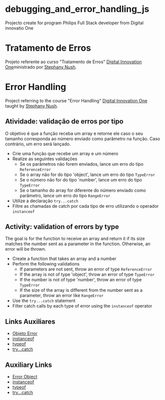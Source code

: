 # debugging_and_error_handling_js
Projecto create for program Philips Full Stack developer from Digital innovatio One

# Tratamento de Erros

Projeto referente ao curso "Tratamento de Erros" [Digital Innovation One](https://digitalinnovation.one/)ministrado por [Stephany Nush](https://github.com/stebsnusch).

# Error Handling

Project referring to the course "Error Handling" [Digital Innovation One](https://digitalinnovation.one/) taught by [Stephany Nush](https://github.com/stebsnusch).

## Atividade: validação de erros por tipo

O objetivo é que a função receba um array e retorne ele caso o seu tamanho corresponda ao número enviado como parâmetro na função. Caso contrário, um erro será lançado.

- Crie uma função que recebe um array e um número
- Realize as seguintes validações
  - Se os parâmetros não forem enviados, lance um erro do tipo `ReferenceError`
  - Se o array não for do tipo 'object', lance um erro do tipo `TypeError`
  - Se o número não for do tipo 'number', lance um erro do tipo `TypeError`
  - Se o tamanho do array for diferente do número enviado como parâmetro, lance um erro do tipo `RangeError`
- Utilize a declaração `try...catch`
- Filtre as chamadas de catch por cada tipo de erro utilizando o operador `instanceof`

## Activity: validation of errors by type

The goal is for the function to receive an array and return it if its size matches the number sent as a parameter in the function. Otherwise, an error will be thrown.

- Create a function that takes an array and a number
- Perform the following validations
  - If parameters are not sent, throw an error of type `ReferenceError`
  - If the array is not of type 'object', throw an error of type `TypeError`
  - If the number is not of type 'number', throw an error of type `TypeError`
  - If the size of the array is different from the number sent as a parameter, throw an error like `RangeError`
- Use the `try...catch` statement
- Filter catch calls by each type of error using the `instanceof` operator

## Links Auxiliares

- [Objeto Error](https://developer.mozilla.org/pt-BR/docs/Web/JavaScript/Reference/Global_Objects/Error)
- [instanceof](https://developer.mozilla.org/pt-BR/docs/Web/JavaScript/Reference/Operators/instanceof)
- [typeof](https://developer.mozilla.org/pt-BR/docs/Web/JavaScript/Reference/Operators/typeof)
- [try...catch](https://developer.mozilla.org/pt-BR/docs/Web/JavaScript/Reference/Statements/try...catch)

## Auxiliary Links

- [Error Object](https://developer.mozilla.org/en-US/docs/Web/JavaScript/Reference/Global_Objects/Error)
- [instanceof](https://developer.mozilla.org/pt-BR/docs/Web/JavaScript/Reference/Operators/instanceof)
- [typeof](https://developer.mozilla.org/pt-BR/docs/Web/JavaScript/Reference/Operators/typeof)
- [try...catch](https://developer.mozilla.org/pt-BR/docs/Web/JavaScript/Reference/Statements/try...catch)